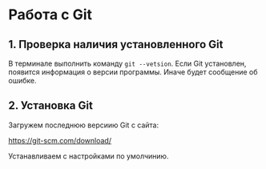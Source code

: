 # Работа с Git
## 1. Проверка наличия установленного Git
В терминале выполнить команду `git --vetsion`. Если Git установлен, появится информация о версии программы. Иначе будет сообщение об ошибке.
## 2. Установка Git
Загружем последнюю версиию Git с сайта:

https://git-scm.com/download/

Устанавливаем с настройками по умолчинию.
